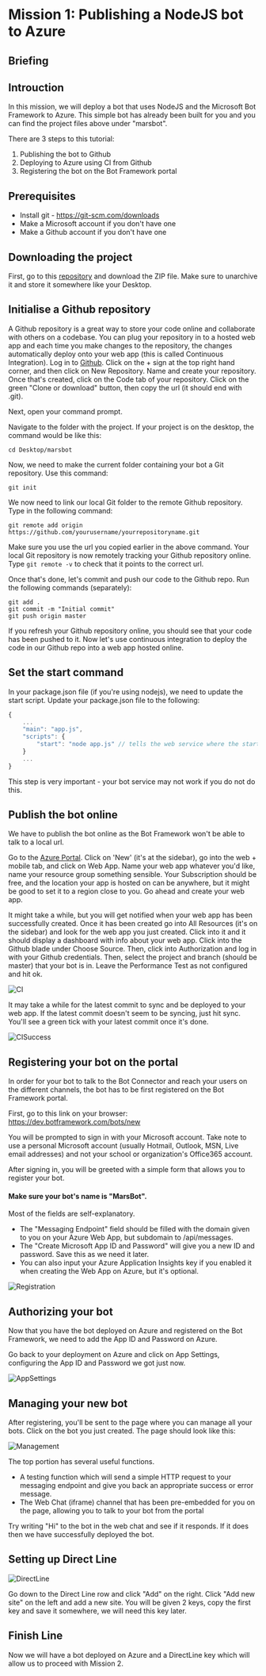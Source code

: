 # Mission 1: Publishing a NodeJS bot to Azure

## Briefing


## Introuction

In this mission, we will deploy a bot that uses NodeJS and the Microsoft Bot Framework to Azure. 
This simple bot has already been built for you and you can find the project files above under "marsbot".

There are 3 steps to this tutorial:

1. Publishing the bot to Github
2. Deploying to Azure using CI from Github
3. Registering the bot on the Bot Framework portal 

## Prerequisites

- Install git - https://git-scm.com/downloads
- Make a Microsoft account if you don't have one
- Make a Github account if you don't have one

## Downloading the project

First, go to this [repository](https://github.com/jamesleeht/marsbot) and download the ZIP file. 
Make sure to unarchive it and store it somewhere like your Desktop.

## Initialise a Github repository

A Github repository is a great way to store your code online and collaborate with others on a codebase. You can plug your repository in to a hosted web app and each time you make changes to the repository, the changes automatically deploy onto your web app (this is called Continuous Integration). Log in to [Github](http://github.com). Click on the + sign at the top right hand corner, and then click on New Repository. Name and create your repository. Once that's created, click on the Code tab of your repository. Click on the green "Clone or download" button, then copy the url (it should end with .git). 

Next, open your command prompt.

Navigate to the folder with the project. If your project is on the desktop, the command would be like this:

```shell
cd Desktop/marsbot
```

Now, we need to make the current folder containing your bot a Git repository. Use this command:

```shell
git init
```

We now need to link our local Git folder to the remote Github repository. Type in the following command:

```shell
git remote add origin https://github.com/yourusername/yourrepositoryname.git
```

Make sure you use the url you copied earlier in the above command. Your local Git repository is now remotely tracking your Github repository online. Type `git remote -v` to check that it points to the correct url.

Once that's done, let's commit and push our code to the Github repo. Run the following commands (separately):

```shell
git add .
git commit -m "Initial commit"
git push origin master
```

If you refresh your Github repository online, you should see that your code has been pushed to it. Now let's use continuous integration to deploy the code in our Github repo into a web app hosted online. 

## Set the start command

In your package.json file (if you're using nodejs), we need to update the start script. Update your package.json file to the following:

```js
{
    ...
    "main": "app.js",
    "scripts": {
        "start": "node app.js" // tells the web service where the start script is
    }
    ...
}
```

This step is very important - your bot service may not work if you do not do this.

## Publish the bot online

We have to publish the bot online as the Bot Framework won't be able to talk to a local url. 

Go to the [Azure Portal](https://portal.azure.com). Click on 'New' (it's at the sidebar), go into the web + mobile tab, and click on Web App. Name your web app whatever you'd like, name your resource group something sensible. Your Subscription should be free, and the location your app is hosted on can be anywhere, but it might be good to set it to a region close to you. Go ahead and create your web app.

It might take a while, but you will get notified when your web app has been successfully created. Once it has been created go into All Resources (it's on the sidebar) and look for the web app you just created. Click into it and it should display a dashboard with info about your web app. Click into the Github blade under Choose Source. Then, click into Authorization and log in with your Github credentials. Then, select the project and branch (should be master) that your bot is in. Leave the Performance Test as not configured and hit ok. 

![CI](https://raw.githubusercontent.com/alyssaong1/HOL-NUSHackathon/master/Images/Bonus/cintegration.PNG)

It may take a while for the latest commit to sync and be deployed to your web app. If the latest commit doesn't seem to be syncing, just hit sync. You'll see a green tick with your latest commit once it's done. 

![CISuccess](https://raw.githubusercontent.com/alyssaong1/HOL-NUSHackathon/master/Images/Bonus/cintsuccess.PNG)

## Registering your bot on the portal
In order for your bot to talk to the Bot Connector and reach your users on the different channels, the bot has to be first registered on the Bot Framework portal. 

First, go to this link on your browser: https://dev.botframework.com/bots/new

You will be prompted to sign in with your Microsoft account. Take note to use a personal Microsoft account (usually Hotmail, Outlook, MSN, Live email addresses) and not your school or organization's Office365 account.

After signing in, you will be greeted with a simple form that allows you to register your bot. 

#### Make sure your bot's name is "MarsBot".

Most of the fields are self-explanatory. 
- The "Messaging Endpoint" field should be filled with the domain given to you on your Azure Web App, but subdomain to /api/messages.
- The "Create Microsoft App ID and Password" will give you a new ID and password. Save this as we need it later.
- You can also input your Azure Application Insights key if you enabled it when creating the Web App on Azure, but it's optional.

![Registration](https://raw.githubusercontent.com/alyssaong1/HOL-NUSHackathon/master/Images/Portal/Registration.PNG)

## Authorizing your bot
Now that you have the bot deployed on Azure and registered on the Bot Framework, we need to add the App ID and Password on Azure.

Go back to your deployment on Azure and click on App Settings, configuring the App ID and Password we got just now.

![AppSettings](https://raw.githubusercontent.com/jamesleeht/XamarinMarsHOL/master/Images/marsbotsettings.PNG)

## Managing your new bot
After registering, you'll be sent to the page where you can manage all your bots. Click on the bot you just created. The page should look like this:

![Management](https://raw.githubusercontent.com/jamesleeht/XamarinMarsHOL/master/Images/marsbotportal.PNG)

The top portion has several useful functions.
- A testing function which will send a simple HTTP request to your messaging endpoint and give you back an appropriate success or error message.
- The Web Chat (iframe) channel that has been pre-embedded for you on the page, allowing you to talk to your bot from the portal

Try writing "Hi" to the bot in the web chat and see if it responds. If it does then we have successfully deployed the bot.

## Setting up Direct Line

![DirectLine](https://raw.githubusercontent.com/jamesleeht/XamarinMarsHOL/master/Images/marsbotdl.PNG)

Go down to the Direct Line row and click "Add" on the right. Click "Add new site" on the left and add a new site.
You will be given 2 keys, copy the first key and save it somewhere, we will need this key later.

## Finish Line
Now we will have a bot deployed on Azure and a DirectLine key which will allow us to proceed with Mission 2.
